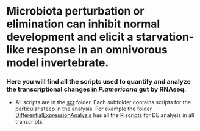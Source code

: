 # Microbiota perturbation or elimination can inhibit normal development and elicit a starvation-like response in an omnivorous model invertebrate.

### Here you will find all the scripts used to quantify and analyze the transcriptional changes in _P.americana_ gut by RNAseq.

* All scripts are in the [scr](https://github.com/avera1988/P.americana_RNAseq/tree/main/scr) folder. Each subfolder contains scripts for the particular steep in the analysis. For example the folder [DifferentialExpressionAnalysis](https://github.com/avera1988/P.americana_RNAseq/tree/main/scr/DifferentialExpressionAnalysis) has all the R scripts for DE analysis in all transcripts. 
